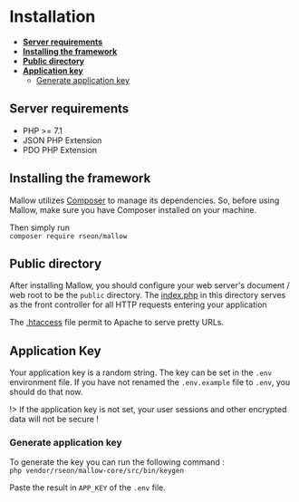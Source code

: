 # Installation

- **[Server requirements](/install?id=server-requirements)**
- **[Installing the framework](/install?id=installing-the-framework)**
- **[Public directory](/install?id=public-directory)**
- **[Application key](/install?id=application-key)**
    - [Generate application key](/install?id=generate-application-key)


## Server requirements

- PHP >= 7.1
- JSON PHP Extension
- PDO PHP Extension


## Installing the framework

Mallow utilizes [Composer](https://getcomposer.org/) to manage its dependencies.
So, before using Mallow, make sure you have Composer installed on your machine.

Then simply run<br>
`composer require rseon/mallow`


## Public directory

After installing Mallow, you should configure your web server's document / web root to be the `public` directory.
The [index.php](https://github.com/rseon/mallow/blob/master/public/index.php) in this directory serves as the front controller for all HTTP requests entering your application

The [.htaccess](https://github.com/rseon/mallow/blob/master/public/.htaccess) file permit to Apache to serve
pretty URLs.


## Application Key
Your application key is a random string. The key can be set in the `.env` environment file.
If you have not renamed the `.env.example` file to `.env`, you should do that now.

!> If the application key is not set, your user sessions and other encrypted data will not be secure !


### Generate application key

To generate the key you can run the following command : <br>
`php vendor/rseon/mallow-core/src/bin/keygen`

Paste the result in `APP_KEY` of the `.env` file.
